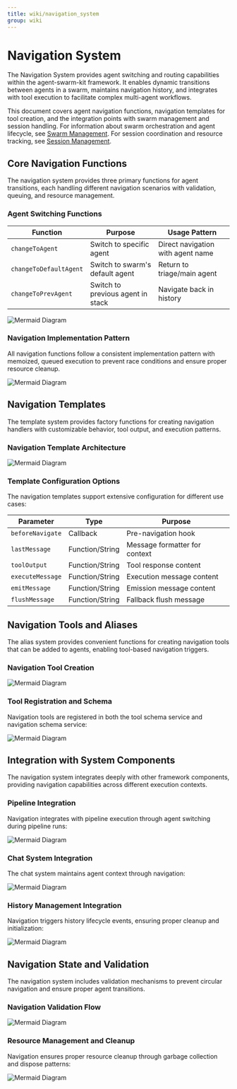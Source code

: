 ```yaml
---
title: wiki/navigation_system
group: wiki
---
```


# Navigation System

The Navigation System provides agent switching and routing capabilities within the agent-swarm-kit framework. It enables dynamic transitions between agents in a swarm, maintains navigation history, and integrates with tool execution to facilitate complex multi-agent workflows.

This document covers agent navigation functions, navigation templates for tool creation, and the integration points with swarm management and session handling. For information about swarm orchestration and agent lifecycle, see [Swarm Management](#2.2). For session coordination and resource tracking, see [Session Management](#2.3).

## Core Navigation Functions

The navigation system provides three primary functions for agent transitions, each handling different navigation scenarios with validation, queuing, and resource management.

### Agent Switching Functions

| Function | Purpose | Usage Pattern |
|----------|---------|---------------|
| `changeToAgent` | Switch to specific agent | Direct navigation with agent name |
| `changeToDefaultAgent` | Switch to swarm's default agent | Return to triage/main agent |
| `changeToPrevAgent` | Switch to previous agent in stack | Navigate back in history |

![Mermaid Diagram](./diagrams\9_Navigation_System_0.svg)

### Navigation Implementation Pattern

All navigation functions follow a consistent implementation pattern with memoized, queued execution to prevent race conditions and ensure proper resource cleanup.

![Mermaid Diagram](./diagrams\9_Navigation_System_1.svg)

## Navigation Templates

The template system provides factory functions for creating navigation handlers with customizable behavior, tool output, and execution patterns.

### Navigation Template Architecture

![Mermaid Diagram](./diagrams\9_Navigation_System_2.svg)

### Template Configuration Options

The navigation templates support extensive configuration for different use cases:

| Parameter | Type | Purpose |
|-----------|------|---------|
| `beforeNavigate` | Callback | Pre-navigation hook |
| `lastMessage` | Function/String | Message formatter for context |
| `toolOutput` | Function/String | Tool response content |
| `executeMessage` | Function/String | Execution message content |
| `emitMessage` | Function/String | Emission message content |
| `flushMessage` | Function/String | Fallback flush message |

## Navigation Tools and Aliases

The alias system provides convenient functions for creating navigation tools that can be added to agents, enabling tool-based navigation triggers.

### Navigation Tool Creation

![Mermaid Diagram](./diagrams\9_Navigation_System_3.svg)

### Tool Registration and Schema

Navigation tools are registered in both the tool schema service and navigation schema service:

![Mermaid Diagram](./diagrams\9_Navigation_System_4.svg)

## Integration with System Components

The navigation system integrates deeply with other framework components, providing navigation capabilities across different execution contexts.

### Pipeline Integration

Navigation integrates with pipeline execution through agent switching during pipeline runs:

![Mermaid Diagram](./diagrams\9_Navigation_System_5.svg)

### Chat System Integration

The chat system maintains agent context through navigation:

![Mermaid Diagram](./diagrams\9_Navigation_System_6.svg)

### History Management Integration

Navigation triggers history lifecycle events, ensuring proper cleanup and initialization:

![Mermaid Diagram](./diagrams\9_Navigation_System_7.svg)

## Navigation State and Validation

The navigation system includes validation mechanisms to prevent circular navigation and ensure proper agent transitions.

### Navigation Validation Flow

![Mermaid Diagram](./diagrams\9_Navigation_System_8.svg)

### Resource Management and Cleanup

Navigation ensures proper resource cleanup through garbage collection and dispose patterns:

![Mermaid Diagram](./diagrams\9_Navigation_System_9.svg)
